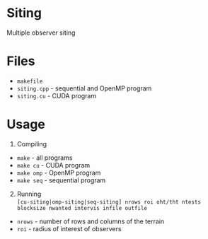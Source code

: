 # Siting
Multiple observer siting

# Files
* `makefile`
* `siting.cpp` - sequential and OpenMP program
* `siting.cu` - CUDA program

# Usage
1. Compiling
  * `make` - all programs
  * `make cu` - CUDA program
  * `make omp` - OpenMP program
  * `make seq` - sequential program
2. Running  
  `[cu-siting|omp-siting|seq-siting] nrows roi oht/tht ntests blocksize nwanted intervis infile outfile`
  * `nrows` - number of rows and columns of the terrain
  * `roi` - radius of interest of observers
